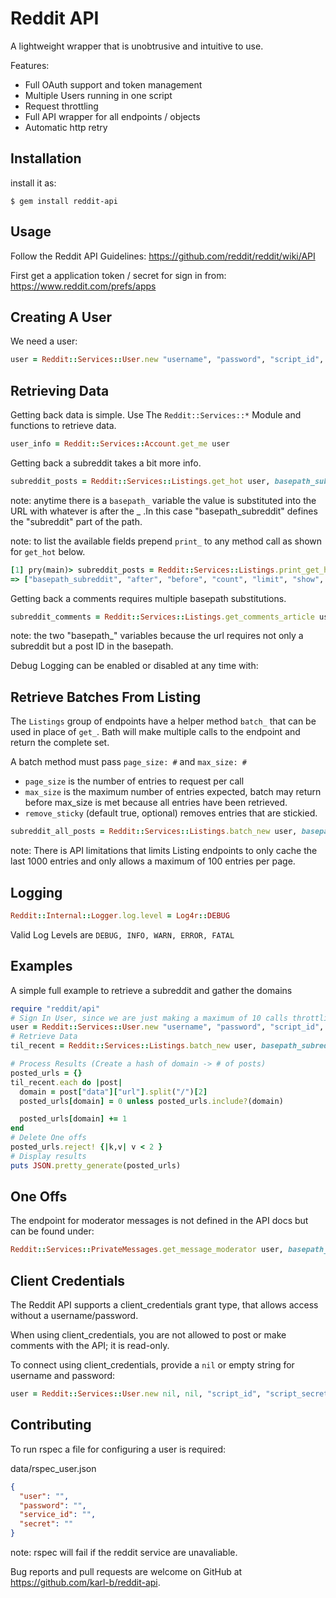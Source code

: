 # Reddit API

A lightweight wrapper that is unobtrusive and intuitive to use.

Features:
  - Full OAuth support and token management
  - Multiple Users running in one script
  - Request throttling
  - Full API wrapper for all endpoints / objects
  - Automatic http retry

## Installation

install it as:

    $ gem install reddit-api

## Usage

Follow the Reddit API Guidelines:  https://github.com/reddit/reddit/wiki/API

First get a application token / secret for sign in from: https://www.reddit.com/prefs/apps


## Creating A User
We need a user:
```ruby
user = Reddit::Services::User.new "username", "password", "script_id", "script_secret", "User Agent Title"
```

## Retrieving Data
Getting back data is simple. Use The `Reddit::Services::*` Module and functions to retrieve data.
```ruby
user_info = Reddit::Services::Account.get_me user
```

Getting back a subreddit takes a bit more info.

```ruby
subreddit_posts = Reddit::Services::Listings.get_hot user, basepath_subreddit: "subreddit_name_without_r_slash", limit:50
```
note: anytime there is a `basepath_` variable the value is substituted into the URL with whatever is after the _ .In this case "basepath_subreddit" defines the "subreddit" part of the path.

note: to list the available fields prepend `print_` to any method call as shown for `get_hot` below.

```ruby
[1] pry(main)> subreddit_posts = Reddit::Services::Listings.print_get_hot                  
=> ["basepath_subreddit", "after", "before", "count", "limit", "show", "sr_detail"]
```

Getting back a comments requires multiple basepath substitutions.
```ruby
subreddit_comments = Reddit::Services::Listings.get_comments_article user, basepath_article:"article_id_from_permalink", basepath_subreddit: "subreddit_without_r_slash", limit:50
```
note: the two "basepath_" variables because the url requires not only a subreddit but a post ID in the basepath.

Debug Logging can be enabled or disabled at any time with:

## Retrieve Batches From Listing

The `Listings` group of endpoints have a helper method `batch_` that can be used in place of `get_`. Bath will make multiple calls to the endpoint and return the complete set.

A batch method must pass `page_size: #` and `max_size: #`
- `page_size` is the number of entries to request per call
- `max_size` is the maximum number of entries expected, batch may return before max_size is met because all entries have been retrieved.
- `remove_sticky` (default true, optional) removes entries that are stickied.  

```ruby
subreddit_all_posts = Reddit::Services::Listings.batch_new user, basepath_subreddit: "subreddit_name_without_r_slash", page_size:100, max_size:2000
```
note: There is API limitations that limits Listing endpoints to only cache the last 1000 entries and only allows a maximum of 100 entries per page.

## Logging

```ruby
Reddit::Internal::Logger.log.level = Log4r::DEBUG
```

Valid Log Levels are `DEBUG, INFO, WARN, ERROR, FATAL`

## Examples

A simple full example to retrieve a subreddit and gather the domains

```ruby
require "reddit/api"
# Sign In User, since we are just making a maximum of 10 calls throttling has been disabled.
user = Reddit::Services::User.new "username", "password", "script_id", "secret", "user-agent-title", request_throttle: false
# Retrieve Data
til_recent = Reddit::Services::Listings.batch_new user, basepath_subreddit: "todayilearned", page_size:100, max_size:500

# Process Results (Create a hash of domain -> # of posts)
posted_urls = {}
til_recent.each do |post|
  domain = post["data"]["url"].split("/")[2]
  posted_urls[domain] = 0 unless posted_urls.include?(domain)

  posted_urls[domain] += 1
end
# Delete One offs
posted_urls.reject! {|k,v| v < 2 }
# Display results
puts JSON.pretty_generate(posted_urls)
```

## One Offs

The endpoint for moderator messages is not defined in the API docs but can be found under:

```ruby
Reddit::Services::PrivateMessages.get_message_moderator user, basepath_subreddit: "worldnews"
```

## Client Credentials

The Reddit API supports a client_credentials grant type, that allows access without a username/password.

When using client_credentials, you are not allowed to post or make comments with the API; it is read-only.

To connect using client_credentials, provide a `nil` or empty string for username and password:

```ruby
user = Reddit::Services::User.new nil, nil, "script_id", "script_secret", "User Agent Title"
```

## Contributing

To run rspec a file for configuring a user is required:

data/rspec_user.json
```json
{
  "user": "",
  "password": "",
  "service_id": "",
  "secret": ""
}
```
note: rspec will fail if the reddit service are unavaliable.

Bug reports and pull requests are welcome on GitHub at https://github.com/karl-b/reddit-api.
